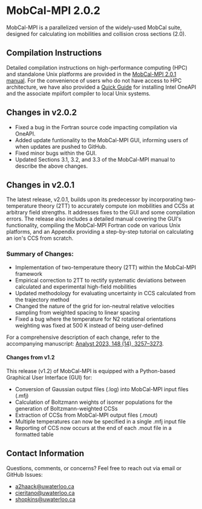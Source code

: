 # MobCal-MPI 2.0.2

MobCal-MPI is a parallelized version of the widely-used MobCal suite, designed for calculating ion mobilities and collision cross sections (2.0).

## Compilation Instructions

Detailed compilation instructions on high-performance computing (HPC) and standalone Unix platforms are provided in the [MobCal-MPI 2.0.1 manual](/Manual/MobCal-MPI_User_manual.pdf). For the convenience of users who do not have access to HPC architecture, we have also provided a [Quick Guide](/Manual/Quick%20Guide%20for%20installing%20Intel%20OneAPI%20to%20compile%20Fortran%20code.pdf) for installing Intel OneAPI and the associate mpiifort compiler to local Unix systems.

## Changes in v2.0.2
- Fixed a bug in the Fortran source code impacting compilation via OneAPI. 
- Added update funtionality to the MobCal-MPI GUI, informing users of when updates are pushed to GitHub.
- Fixed minor bugs within the GUI.
- Updated Sections 3.1, 3.2, and 3.3 of the MobCal-MPI manual to describe the above changes.

## Changes in v2.0.1
The latest release, v2.0.1, builds upon its predecessor by incorporating two-temperature theory (2TT) to accurately compute ion mobilities and CCSs at arbitrary field strengths. It addresses fixes to the GUI and some compilation errors. The release also includes a detailed manual covering the GUI's functionality, compiling the MobCal-MPI Fortran code on various Unix platforms, and an Appendix providing a step-by-step tutorial on calculating an ion's CCS from scratch.

### Summary of Changes:
- Implementation of two-temperature theory (2TT) within the MobCal-MPI framework
- Empirical correction to 2TT to rectify systematic deviations between calculated and experimental high-field mobilities
- Updated methodology for evaluating uncertainty in CCS calculated from the trajectory method
- Changed the nature of the grid for ion-neutral relative velocities sampling from weighted spacing to linear spacing
- Fixed a bug where the temperature for N2 rotational orientations weighting was fixed at 500 K instead of being user-defined

For a comprehensive description of each change, refer to the accompanying manuscript: [Analyst 2023, 148 (14), 3257–3273](https://doi.org/10.1039/D3AN00545C).

#### Changes from v1.2
This release (v1.2) of MobCal-MPI is equipped with a Python-based Graphical User Interface (GUI) for:

- Conversion of Gaussian output files (.log) into MobCal-MPI input files (.mfj)
- Calculation of Boltzmann weights of isomer populations for the generation of Boltzmann-weighted CCSs
- Extraction of CCSs from MobCal-MPI output files (.mout)
- Multiple temperatures can now be specified in a single .mfj input file
- Reporting of CCS now occurs at the end of each .mout file in a formatted table

## Contact Information
Questions, comments, or concerns? Feel free to reach out via email or GitHub Issues:

- [a2haack@uwaterloo.ca](mailto:a2haack@uwaterloo.ca)
- [cieritano@uwaterloo.ca](mailto:cieritano@uwaterloo.ca)
- [shopkins@uwaterloo.ca](mailto:shopkins@uwaterloo.ca)

